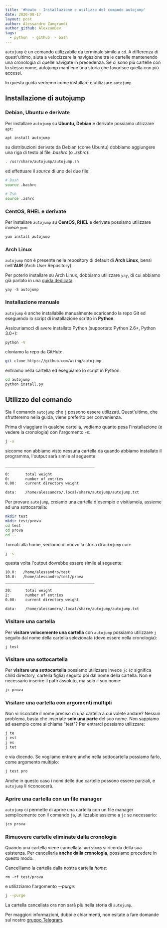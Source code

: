 ```yaml
---
title: '#howto - Installazione e utilizzo del comando autojump'
date: 2020-08-17
layout: post
author: Alessandro Zangrandi
author_github: AlexzanDev
tags:
  - python  - github  - bash
---
```

`autojump` è un comando utilizzabile da terminale simile a  `cd`. A differenza di quest'ultimo, aiuta a velocizzare la navigazione tra le cartelle mantenendo una cronologia di quelle navigate in precedenza. Se ci sono più cartelle con lo stesso nome, autojump mantiene una storia che favorisce quella con più accessi.

In questa guida vedremo come installare e utilizzare `autojump`.

## Installazione di autojump

### Debian, Ubuntu e derivate

Per installare `autojump` su **Ubuntu, Debian** e derivate possiamo utilizzare `apt`:

```bash
apt install autojump
```

su distribuzioni derivate da Debian (come Ubuntu) dobbiamo aggiungere una riga di testo al file *.bashrc* (o *.zshrc*):

```bash
. /usr/share/autojump/autojump.sh
```

ed effettuare il *source* di uno dei due file:

```bash
# Bash
source .bashrc

# Zsh
source .zshrc
```

### CentOS, RHEL e derivate

Per installare `autojump` su **CentOS, RHEL** e derivate possiamo utilizzare invece `yum`:

```bash
yum install autojump
```

### Arch Linux

`autojump` non è presente nelle repository di default di **Arch Linux**, bensì nell'**AUR** (Arch User Repository).

Per poterlo installare su Arch Linux, dobbiamo utilizzare `yay`, di cui abbiamo già parlato in una [guida dedicata](https://linuxhub.it/articles/howto-introduzione-alla-aur-e-aur-helper#title2).

```
yay -S autojump
```

### Installazione manuale

`autojump` è anche installabile manualmente scaricando la repo Git ed eseguendo lo script di installazione scritto in **Python**.

Assicuriamoci di avere installato Python (supportato Python 2.6+, Python 3.0+):

```bash
python -V
```

cloniamo la repo da GitHub:

```bash
git clone https://github.com/wting/autojump

```

entriamo nella cartella ed eseguiamo lo script in Python:

```bash
cd autojump
python install.py
```

## Utilizzo del comando

Sia il comando `autojump` che `j` possono essere utilizzati. Quest'ultimo, che sfrutteremo nella guida, viene preferito per convenienza.

Prima di viaggiare in qualche cartella, vediamo quanto pesa l'installazione (e vedere la cronologia) con l'argomento *-s*:

```bash
j -s
```

siccome non abbiamo visto nessuna cartella da quando abbiamo installato il programma, l'output sarà simile al seguente:

```bash
________________________________________

0:       total weight
0:       number of entries
0.00:    current directory weight

data:    /home/alessandro/.local/share/autojump/autojump.txt
```

Per provare `autojump`, creiamo una cartella d'esempio e visitiamola, assieme ad una sottocartella:

```bash
mkdir test
mkdir test/prova
cd test
cd prova
cd --
```

Tornati alla home, vediamo di nuovo la storia di `autojump` con:

```bash
j -s
```

questa volta l'output dovrebbe essere simile al seguente:

```bash
10.0:   /home/alessandro/test
10.0:   /home/alessandro/test/prova
________________________________________

20:      total weight
2:       number of entries
0.00:    current directory weight

data:    /home/alessandro/.local/share/autojump/autojump.txt
```

### Visitare una cartella

Per **visitare velocemente una cartella** con `autojump` possiamo utilizzare `j` seguito dal nome della cartella selezionata (deve essere nella cronologia):

```
j test
```

### Visitare una sottocartella

Per **visitare una sottocartella** possiamo utilizzare invece `jc` (*c* significa child directory, cartella figlia) seguito poi dal nome della cartella. Non è necessario inserire il path assoluto, ma solo il suo nome:

```bash
jc prova
```

### Visitare una cartella con argomenti multipli

Non vi ricordate il nome preciso di una cartella a cui volete andare? Nessun problema, basta che inseriate **solo una parte** del suo nome. Non sappiamo ad esempio come si chiama "test"? Per entrarci possiamo utilizzare:

```bash
j te
j est
j es
j tet
```

e via dicendo. Se vogliamo entrare anche nella sottocartella possiamo farlo, come argomento multiplo:

```bash
j test pro
```

Anche in questo caso i nomi delle due cartelle possono essere parziali, e `autojump` li riconoscerà.

### Aprire una cartella con un file manager

`autojump` ci permette di aprire una cartella con un file manager semplicemente con il comando `jo`, utilizzabie assieme a `jc` se necessario:

```bash
jco prova
```

### Rimuovere cartelle eliminate dalla cronologia

Quando una cartella viene cancellata, `autojump` si ricorda della sua esistenza. Per cancellarla **anche dalla cronologia**, possiamo procedere in questo modo.

Cancelliamo la cartella dalla nostra cartella *home*:

```
rm -rf test/prova
```

e utilizziamo l'argomento *--purge*:

```bash
j --purge
```

La cartella cancellata ora non sarà più nella storia di `autojump`.



Per maggiori informazioni, dubbi e chiarimenti, non esitate a fare domande sul nostro [gruppo Telegram](https://t.me/linuxpeople).